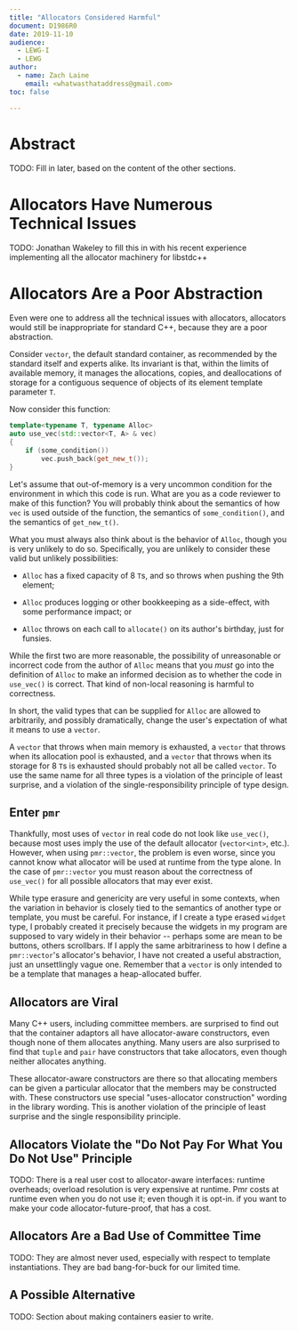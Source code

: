 ```yaml
---
title: "Allocators Considered Harmful"
document: D1986R0
date: 2019-11-10
audience:
  - LEWG-I
  - LEWG
author:
  - name: Zach Laine
    email: <whatwasthataddress@gmail.com>
toc: false

---
```


# Abstract

TODO: Fill in later, based on the content of the other sections.

# Allocators Have Numerous Technical Issues

TODO: Jonathan Wakeley to fill this in with his recent experience implementing
all the allocator machinery for libstdc++

# Allocators Are a Poor Abstraction

Even were one to address all the technical issues with allocators, allocators
would still be inappropriate for standard C++, because they are a poor
abstraction.

Consider `vector`, the default standard container, as recommended by the
standard itself and experts alike.  Its invariant is that, within the limits
of available memory, it manages the allocations, copies, and deallocations of
storage for a contiguous sequence of objects of its element template parameter
`T`.

Now consider this function:

```c++
template<typename T, typename Alloc>
auto use_vec(std::vector<T, A> & vec)
{
    if (some_condition())
        vec.push_back(get_new_t());
}
```

Let's assume that out-of-memory is a very uncommon condition for the
environment in which this code is run.  What are you as a code reviewer to
make of this function?  You will probably think about the semantics of how
`vec` is used outside of the function, the semantics of `some_condition()`,
and the semantics of `get_new_t()`.

What you must always also think about is the behavior of `Alloc`, though you
is very unlikely to do so.  Specifically, you are unlikely to consider these
valid but unlikely possibilities:

- `Alloc` has a fixed capacity of 8 `T`s, and so throws when pushing the 9th
  element;

- `Alloc` produces logging or other bookkeeping as a side-effect, with some
  performance impact; or

- `Alloc` throws on each call to `allocate()` on its author's birthday, just
  for funsies.

While the first two are more reasonable, the possibility of unreasonable or
incorrect code from the author of `Alloc` means that you _must_ go into the
definition of `Alloc` to make an informed decision as to whether the code in
`use_vec()` is correct.  That kind of non-local reasoning is harmful to
correctness.

In short, the valid types that can be supplied for `Alloc` are allowed to
arbitrarily, and possibly dramatically, change the user's expectation of what
it means to use a `vector`.

A `vector` that throws when main memory is exhausted, a `vector` that throws
when its allocation pool is exhausted, and a `vector` that throws when its
storage for 8 `T`s is exhausted should probably not all be called `vector`.
To use the same name for all three types is a violation of the principle of
least surprise, and a violation of the single-responsibility principle of type
design.

## Enter `pmr`

Thankfully, most uses of `vector` in real code do not look like `use_vec()`,
because most uses imply the use of the default allocator (`vector<int>`,
etc.).  However, when using `pmr::vector`, the problem is even worse, since
you cannot know what allocator will be used at runtime from the type alone.
In the case of `pmr::vector` you must reason about the correctness of
`use_vec()` for all possible allocators that may ever exist.

While type erasure and genericity are very useful in some contexts, when the
variation in behavior is closely tied to the semantics of another type or
template, you must be careful.  For instance, if I create a type erased
`widget` type, I probably created it precisely because the widgets in my
program are supposed to vary widely in their behavior -- perhaps some are mean
to be buttons, others scrollbars.  If I apply the same arbitrariness to how I
define a `pmr::vector`'s allocator's behavior, I have not created a useful
abstraction, just an unsettlingly vague one.  Remember that a `vector` is only
intended to be a template that manages a heap-allocated buffer.

## Allocators are Viral

Many C++ users, including committee members. are surprised to find out that
the container adaptors all have allocator-aware constructors, even though none
of them allocates anything.  Many users are also surprised to find that
`tuple` and `pair` have constructors that take allocators, even though neither
allocates anything.

These allocator-aware constructors are there so that allocating members can be
given a particular allocator that the members may be constructed with.  These
constructors use special "uses-allocator construction" wording in the library
wording.  This is another violation of the principle of least surprise and the
single responsibility principle.

## Allocators Violate the "Do Not Pay For What You Do Not Use" Principle

TODO: There is a real user cost to allocator-aware interfaces: runtime
overheads; overload resolution is very expensive at runtime.  Pmr costs at
runtime even when you do not use it; even though it is opt-in. if you want to
make your code allocator-future-proof, that has a cost.

## Allocators Are a Bad Use of Committee Time

TODO: They are almost never used, especially with respect to template
instantiations.  They are bad bang-for-buck for our limited time.

## A Possible Alternative

TODO: Section about making containers easier to write.
